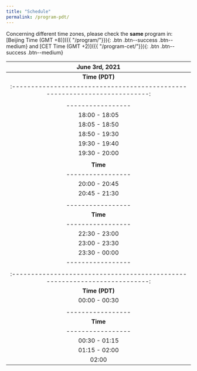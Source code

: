 ```yaml
---
title: "Schedule"
permalink: /program-pdt/
---
```


Concerning different time zones, please check the **same** program in: [Beijing Time (GMT +8)]({{ "/program/"}}){: .btn .btn--success .btn--medium} and [CET Time (GMT +2)]({{ "/program-cet/"}}){: .btn .btn--success .btn--medium}


| **June 3rd, 2021**                                      |
| :-------------------------------------------------------------------------:|
| **Time (PDT)** | **Speaker**          | **Organization** |                   **Title**                                      |
| :-------------------------------------------------------------------------:|
|  |**Session One:**| |
| -----------------| -----------------|------------- | :-------------------------------------------------------------:|
| 18:00 - 18:05    |                  |              |     Welcome                                                  |
| 18:05 - 18:50    | [Patrick Wensing](/speakers/wensing)  | University of Notre Dame       |  It All Matters: Considerations Across Design and Control for Contact-Savvy Robots                                                            |
| 18:50 - 19:30    | [JIA Yan-Bin](/speakers/yan-bin/) | Iowa State University  | Targeted Batting of In-flight Objects by a Robotic Arm |
| 19:30 - 19:40    |                  |              |     Teaser Session of the Posters                            |
| 19:30 - 20:00    |                  |              |     Morning Tea Break and Poster Session                     |
|  |**Session Two:**| | 
| **Time**             | **Speaker**          | **Organization** |                   **Title**                                      |
| -----------------| -----------------|------------- | :-------------------------------------------------------------: |
| 20:00 - 20:45    |  [Dragomir Nenchev ](/speakers/nenchev/) <br/>  (Yoshikazu Kanamiya) |  Kaishi Professional University | Emergent Humanoid Robot Motion Synergies <br/>Derived from the Momentum Equilibrium Principle and the Distribution of Momentum                                                             |
| 20:45 - 21:30    | [Mehdi Benallegue](/speakers/benallegue)| AIST, Tsukuba Japan |    New challenges for humanoids state observation: <br/>beyond the precision of floating-base kinematics                    |
| |**Session Three:**| |
| -----------------| -----------------|------------- | :-------------------------------------------------------------: |
| **Time**             | **Speaker**          | **Organization** |                   **Title**                                      |
| -----------------| -----------------|------------- | :-------------------------------------------------------------:|
| 22:30 - 23:00    |  [Yuquan WANG](https://ywang-robotics.github.io/)     | CNRS-UM, LIRMM | Impact-Aware Task-Space Quadratic Programming Control       |
| 23:00 - 23:30    | [REN Zeyu](/speakers/zeyu) | [Rokae R&D Center](https://www.rokae.com/) | Design of an Efficient 3-DoF Leg with Series-Parallel and Biarticular Compliant Actuation                                  |
| 23:30 - 00:00    |  [Alessandro Saccon](/speakers/saccon)    | Eindhoven University of Technology    | Reference Spreading Control and Sensitivity Analysis <br/>About Robot Trajectories with Simultaneous Impacts |
| -----------------| -----------------|------------- | :-------------------------------------------------------------:|
| |**June 4th, 2021**|                          |
| :-------------------------------------------------------------------------:|
| **Time (PDT)** | **Speaker**          | **Organization** |                   **Title**                                      |
| 00:00 - 00:30    |                  |              |     Afternoon Tea Break and Poster Session                   |
|   |**Session Four:**| |
| -----------------| -----------------|------------- | :-------------------------------------------------------------:|
| **Time**             | **Speaker**          | **Organization** |                   **Title**                                      |
| -----------------| -----------------|------------- | :-------------------------------------------------------------:|
| 00:30 - 01:15    | [Aude Billard](/speakers/billard)  | EPFL |  Exploiting at last all degrees in freedom in humanoid robots to pick-up objects <br/> in-all parts of the configuration space, including in-between the legs and behind the robot's back                                                            |
| 01:15 - 02:00    |  [Roy Featherstone](/speakers/featherstone)       | Italian Institute of Technology       |  High Performance Balancing on a Narrow Support|
| 02:00    |                  |              |   Summary, Remarks, and Discussions                          |

